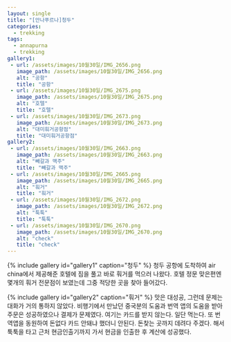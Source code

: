 ```yaml
---
layout: single
title: "[안나푸르나]청두"
categories:
  - trekking
tags:
  - annapurna
  - trekking
gallery1:
 - url: /assets/images/10월30일/IMG_2656.png
   image_path: /assets/images/10월30일/IMG_2656.png
   alt: "공항"
   title: "공항"
 - url: /assets/images/10월30일/IMG_2675.png
   image_path: /assets/images/10월30일/IMG_2675.png
   alt: "호텔"
   title: "호텔"
 - url: /assets/images/10월30일/IMG_2673.png
   image_path: /assets/images/10월30일/IMG_2673.png
   alt: "대미훠거공항점"
   title: "대미훠거공항점"
gallery2:
 - url: /assets/images/10월30일/IMG_2663.png
   image_path: /assets/images/10월30일/IMG_2663.png
   alt: "빼갈과 맥주"
   title: "빼갈과 맥주"
 - url: /assets/images/10월30일/IMG_2665.png
   image_path: /assets/images/10월30일/IMG_2665.png
   alt: "훠거"
   title: "훠거"
 - url: /assets/images/10월30일/IMG_2672.png
   image_path: /assets/images/10월30일/IMG_2672.png
   alt: "툭툭"
   title: "툭툭"
 - url: /assets/images/10월30일/IMG_2670.png
   image_path: /assets/images/10월30일/IMG_2670.png
   alt: "check"
   title: "check"
---
```


{% include gallery id="gallery1" caption="청두" %}
청두 공항에 도착하여 air china에서 제공해준 호텔에 짐을 풀고 바로 훠거를 먹으러 나왔다.
호텔 정문 맞은편엔 몇개의 훠거 전문점이 보였는데 그중 적당한 곳을 찾아 들어갔다.

{% include gallery id="gallery2" caption="훠거" %}
맛은 대성공, 그런데 문제는 대화가 거의 통하지 않았다. 비행기에서 만났던 중국분의 도움과 번역 앱의 도움을 받아 주문은 성공하였으나 결제가 문제였다. 여기는 카드를 받지 않는다. 일단 먹는다. 또 번역앱을 동원하여 돈없다 카드 안돼냐 했더니 안된다. 돈찾는 곳까지 데려다 주겠다. 해서 툭툭을 타고 근처 현금인출기까지 가서 현금을 인출한 후 계산에 성공했다.
